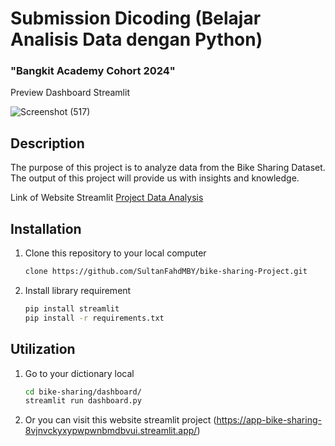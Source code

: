 # Submission Dicoding (Belajar Analisis Data dengan Python)
### "Bangkit Academy Cohort 2024"

Preview Dashboard Streamlit<br>

![Screenshot (517)](https://github.com/SultanFahdMBY/Bike-Sharing-Project/assets/152079705/e3816ab9-dd3e-4a99-bffb-829bbddb168f)


## Description
The purpose of this project is to analyze data from the Bike Sharing Dataset. The output of this project will provide us with insights and knowledge.

Link of Website Streamlit
[Project Data Analysis](https://app-bike-sharing-8vjnvckyxypwpwnbmdbvui.streamlit.app/)


## Installation
1. Clone this repository to your local computer
   ```bash
   clone https://github.com/SultanFahdMBY/bike-sharing-Project.git
   ```
2. Install library requirement
   ```bash
   pip install streamlit
   pip install -r requirements.txt
   ```
## Utilization
1. Go to your dictionary local
   ```bash
   cd bike-sharing/dashboard/
   streamlit run dashboard.py
   ```
2. Or you can visit this website streamlit project
  (https://app-bike-sharing-8vjnvckyxypwpwnbmdbvui.streamlit.app/)
   

